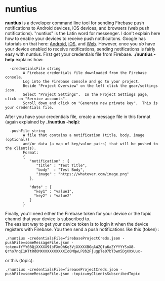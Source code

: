 # nuntius
<b>nuntius</b> is a developer command line tool for sending Firebase push notifications to Android devices,
iOS devices, and browsers (web push notifications).  "nuntius" is the Latin word for messenger.  I don't explain here how to 
enable your devices to receive push notificaitons.  Google has tutorials on that here: [Android](https://firebase.google.com/docs/cloud-messaging/android/client),
[iOS](https://firebase.google.com/docs/cloud-messaging/ios/client), and [Web](https://firebase.google.com/docs/cloud-messaging/js/client).
However, once you <em>do</em> have your device enabled to receive notifications, sending notifications is fairly easy with nuntius.
First get your credentials file from Firebase.  <b>./nuntius -help</b> explains how:
```
  -credentialsFile string
    	A Firebase credentials file downloaded from the Firebase console.
    	Log into the Firebase console and go to your project. 
    	Beside "Project Overview" on the left click the gear/settings icon.  
    	Select "Project Settings".  In the Project Settings page, click on "Service accounts".  
    	Scroll down and click on "Generate new private key".  This is your credentials file.
```
After you have your credentials file, create a message file in this format (again explained by <b>./nuntius -help</b>):
```
  -pushFile string
    	A file that contains a notification (title, body, image (optional)) 
    	and/or data (a map of key/value pairs) that will be pushed to the client(s). 
    	Format:
    	{
    	   "notification" : { 
    	      "title" : "Test Title",
    	      "body"  : "Test Body",
    	      "image" : "https://whatever.com/image.png"
    	   },  
    	
    	   "data" : { 
    	     "key1" : "value1",
    	     "key2" : "value2"
    	   }   
    	}
```

Finally, you'll need either the Firebase token for your device or the topic channel that your device is subscribed to.  
The easiest way to get your device token is to login it when the device registers with Firebase. You then send a push notifications like this (token)
:
```
./nuntius -credentialsFile=firebaseProjectCreds.json -pushFile=someMessageFile.json -token=fYYY08QjXXXXX91bFXm9hKq3VjXXXXXBGqAWZQfa6aZYYYYYSoX8-Qrho7nqI1KTtRdOMXXXXXXXXXXXIo0MqwLP8b2FjugpTe07bT3wm5DgXXxUux-
```
or this (topic):
```
./nuntius -credentialsFile=fireaseProjectCreds.json -pushFile=someMessageFile.json -topic=myClientsSubscribedTopic
```

